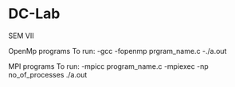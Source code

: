 # DC-Lab
SEM VII

OpenMp programs
To run:
-gcc -fopenmp prgram_name.c
-./a.out

MPI programs
To run:
-mpicc program_name.c
-mpiexec -np no_of_processes ./a.out

